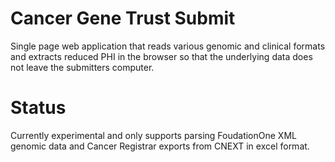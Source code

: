 # Cancer Gene Trust Submit

Single page web application that reads various genomic and clinical formats and extracts reduced PHI in the browser so that the underlying data does not leave the submitters computer.

# Status

Currently experimental and only supports parsing FoudationOne XML genomic data and Cancer Registrar exports from CNEXT in excel format.
